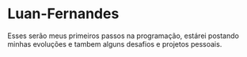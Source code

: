# Luan-Fernandes
Esses serão meus primeiros passos na programação, estárei postando minhas evoluções e tambem alguns desafios e projetos pessoais.
